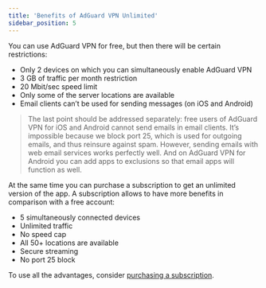 ```yaml
---
title: 'Benefits of AdGuard VPN Unlimited'
sidebar_position: 5
---
```

 
You can use AdGuard VPN for free, but then there will be certain restrictions:

* Only 2 devices on which you can simultaneously enable AdGuard VPN
* 3 GB of traffic per month restriction  
* 20 Mbit/sec speed limit
* Only some of the server locations are available
* Email clients can’t be used for sending messages (on iOS and Android)
 
> The last point should be addressed separately: free users of AdGuard VPN for iOS and Android cannot send emails in email clients. It’s impossible because we block port 25, which is used for outgoing emails, and thus reinsure against spam. However, sending emails with web email services works perfectly well. And on AdGuard VPN for Android you can add apps to exclusions so that email apps will function as well.

At the same time you can purchase a subscription to get an unlimited version of the app. 
A subscription allows to have more benefits in comparison with a free account:
 
* 5 simultaneously connected devices 
* Unlimited traffic 
* No speed cap 
* All 50+ locations are available
* Secure streaming
* No port 25 block 

To use all the advantages, consider [purchasing a subscription](subscription.md).